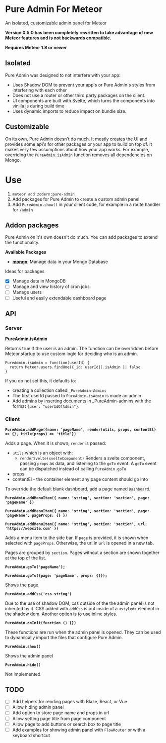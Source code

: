 # Pure Admin For Meteor
An isolated, customizable admin panel for Meteor

**Version 0.5.0 has been completely rewritten to take advantage of new Meteor features and is not backwards compatible.**

**Requires Meteor 1.8 or newer**

## Isolated
Pure Admin was designed to not interfere with your app:

- Uses Shadow DOM to prevent your app's or Pure Admin's styles from interfering with each other
- Does not use a router or other third party packages on the client.
- UI components are built with Svelte, which turns the components into vinilla js during build time
- Uses dynamic imports to reduce impact on bundle size.

## Customizable

On its own, Pure Admin doesn't do much. It mostly creates the UI and provides some api's for other packages or your app to build on top of. It makes very few assumptions about how your app works. For example, overriding the `PureAdmin.isAdmin` function removes all dependencies on Mongo.

# Use

1. `meteor add zodern:pure-admin`
2. Add packages for Pure Admin to create a custom admin panel
3. Add `PureAdmin.show()` in your client code, for example in a route handler for `/admin`

## Addon packages

Pure Admin on it's own doesn't do much. You can add packages to extend the functionality.

**Available Packages**
- **[mongo](https://atmospherejs.com/zodern/pureadmin-mongo)**: Manage data in your Mongo Database

Ideas for packages
- [x] Manage data in MongoDB
- [ ] Manage and view history of cron jobs
- [ ] Manage users
- [ ] Useful and easily extendable dashboard page

## API

### Server

__PureAdmin.isAdmin__

Returns true if the user is an admin. The function can be overridden before Meteor.startup to use custom logic for deciding who is an admin.

```
PureAdmin.isAdmin = function(userId) {
  return Meteor.users.findOne({_id: userId}).isAdmin || false
}
```

If you do not set this, it defaults to:
- creating a collection called `_PureAdmin-Admins`
- The first userId passed to `PureAdmin.isAdmin` is made an admin
- Add admins by inserting documents in _PureAdmin-admins with the format `{user: "userIdOfAdmin"}`.

### Client

__`PureAdmin.addPage({name: 'pageName', render(utils, props, contentEl) => {}, title(props) => 'title'})`__

Adds a page. When it is shown, `render` is passed:
- `utils` which is an object with:
  - `renderSvelte(svelteComponent)` Renders a svelte component, passing `props` as data, and listening to the `goTo` event. A `goTo` event can be dispatched instead of calling `PureAdmin.goTo`
- props
- contentEl - the container element any page content should go into

To override the default blank dashboard, add a page named `Dashboard`.

__`PureAdmin.addMenuItem({ name: 'string', section: 'section', page: 'pageName' })`__

__`PureAdmin.addMenuItem({ name: 'string', section: 'section', page: 'pageName', pageProps: {} })`__

__`PureAdmin.addMenuItem({ name: 'string', section: 'section', url: 'https://website.com' })`__

Adds a menu item to the side bar. If `page` is provided, it is shown when selected with `pageProps`. Otherwise, the url in `url` is opened in a new tab.

Pages are grouped by `section`. Pages without a section are shown together at the top of the list.

__`PureAdmin.goTo('pageName');`__

__`PureAdmin.goTo({page: 'pageName', props: {}});`__

Shows the page.

__`PureAdmin.addCss('css string')`__

Due to the use of shadow DOM, css outside of the the admin panel is not inherited by it. CSS added with `addCss` is put inside of a `<styled>` element in the shadow dom. Another option is to use inline styles.

__`PureAdmin.onInit(function () {})`__

These functions are run when the admin panel is opened. They can be used to dynamically import the files that configure Pure Admin.

__`PureAdmin.show()`__

Shows the admin panel

__`PureAdmin.hide()`__

Not implemented.

## TODO

- [ ] Add helpers for rending pages with Blaze, React, or Vue
- [ ] Allow hiding admin panel
- [ ] Add option to store page name and props in url
- [ ] Allow setting page title from page component
- [ ] Allow page to add buttons or search box to page title
- [ ] Add examples for showing admin panel with `FlowRouter` or with a keyboard shortcut
